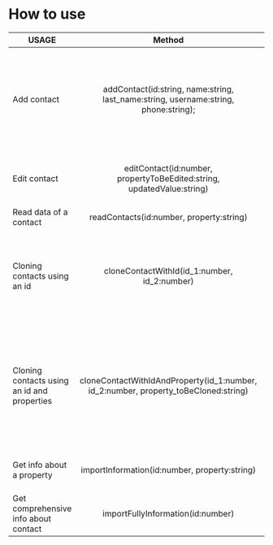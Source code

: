# How to use
| USAGE                                       | Method                                                                               | Details                                                                               |
| ------------------------------------------- | :----------------------------------------------------------------------------------: | :-----------------------------------------------------------------------------------: |
| Add contact                                 | addContact(id:string, name:string, last_name:string, username:string, phone:string); | Adding contact to data.json, the acctual way is clear by the usage                    |
| Edit contact                                | editContact(id:number, propertyToBeEdited:string, updatedValue:string)               | Editing a available contact in data.json                                              |
| Read data of a contact                      | readContacts(id:number, property:string)                                             | clear by usage                                                                        | 
| Cloning contacts using an id                | cloneContactWithId(id_1:number, id_2:number)                                         | Fisrt, you'll need two contacts, one to clone, one to clone to it                     | 
| Cloning contacts using an id and properties | cloneContactWithIdAndProperty(id_1:number, id_2:number, property_toBeCloned:string)  | As before, you need two contacts, one to clone, one to clone a written property to it |
| Get info about a property                   | importInformation(id:number, property:string)                                        | Import data of selected property                                                      |
| Get comprehensive info about contact        | importFullyInformation(id:number)                                                    | clear by usage









